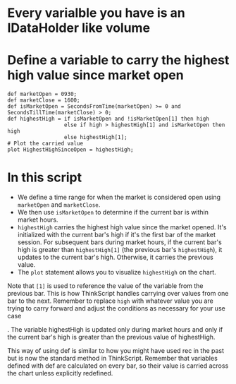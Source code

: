 # Every varialble you have is an IDataHolder like volume

# Define a variable to carry the highest high value since market open

```thinkscript
def marketOpen = 0930;
def marketClose = 1600;
def isMarketOpen = SecondsFromTime(marketOpen) >= 0 and SecondsTillTime(marketClose) > 0;
def highestHigh = if isMarketOpen and !isMarketOpen[1] then high
                  else if high > highestHigh[1] and isMarketOpen then high
                  else highestHigh[1];    
# Plot the carried value
plot HighestHighSinceOpen = highestHigh;
```

# In this script

- We define a time range for when the market is considered open using `marketOpen` and `marketClose`.
- We then use `isMarketOpen` to determine if the current bar is within market hours.
- `highestHigh` carries the highest high value since the market opened. It's initialized with the current bar's high if it's the first bar of the market session. For subsequent bars during market hours, if the current bar's high is greater than `highestHigh[1]` (the previous bar's `highestHigh`), it updates to the current bar's high. Otherwise, it carries the previous value.
- The `plot` statement allows you to visualize `highestHigh` on the chart.

Note that `[1]` is used to reference the value of the variable from the previous bar. This is how ThinkScript handles carrying over values from one bar to the next. Remember to replace `high` with whatever value you are trying to carry forward and adjust the conditions as necessary for your use case

. The variable highestHigh is updated only during market hours and only if the current bar's high is greater than the previous value of highestHigh.

This way of using def is similar to how you might have used rec in the past but is now the standard method in ThinkScript. Remember that variables defined with def are calculated on every bar, so their value is carried across the chart unless explicitly redefined.
